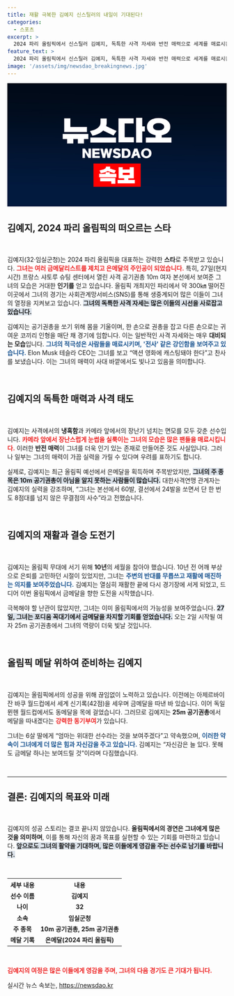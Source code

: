 ```yaml
---
title: 재활 극복한 김예지 신스틸러의 내일이 기대된다!
categories:
  - 스포츠
excerpt: >
  2024 파리 올림픽에서 신스틸러 김예지, 독특한 사격 자세와 반전 매력으로 세계를 매료시킨다! 금메달 목표! 그녀의 놀라운 사격 실력과 끈기를 놓치지 마세요!
feature_text: >
  2024 파리 올림픽에서 신스틸러 김예지, 독특한 사격 자세와 반전 매력으로 세계를 매료시킨다! 금메달 목표! 그녀의 놀라운 사격 실력과 끈기를 놓치지 마세요!
image: '/assets/img/newsdao_breakingnews.jpg'
---
```


<p><img src="/assets/img/newsdao_breakingnews.jpg" alt="implanttips 속보" /></p>

<h2 data-ke-size="size26">김예지, 2024 파리 올림픽의 떠오르는 스타</h2>

<p data-ke-size="size16">&nbsp;</p>

<p>김예지(32·임실군청)는 2024 파리 올림픽을 대표하는 강력한 <b>스타</b>로 주목받고 있습니다. <b><span style="color: #ee2323;">그녀는 여러 금메달리스트를 제치고 은메달의 주인공이 되었습니다.</span></b> 특히, 27일(현지시간) 프랑스 샤토루 슈팅 센터에서 열린 사격 공기권총 10m 여자 본선에서 보여준 그녀의 모습은 거대한 <b>인기를</b> 얻고 있습니다. 올림픽 개최지인 파리에서 약 300㎞ 떨어진 이곳에서 그녀의 경기는 사회관계망서비스(SNS)를 통해 생중계되어 많은 이들이 그녀의 열정을 지켜보고 있습니다. <b><span style="background-color: #21538527;">그녀의 독특한 사격 자세는 많은 이들의 시선을 사로잡고 있습니다.</span></b></p>

<p>김예지는 공기권총을 쏘기 위해 몸을 기울이며, 한 손으로 권총을 잡고 다른 손으로는 귀여운 코끼리 인형을 매단 채 경기에 임합니다. 이는 일반적인 사격 자세와는 매우 <b>대비되는 모습</b>입니다. <b><span style="color: #1a5490;">그녀의 적극성은 사람들을 매료시키며, '전사' 같은 강인함을 보여주고 있습니다.</span></b> Elon Musk 테슬라 CEO는 그녀를 보고 “액션 영화에 캐스팅돼야 한다”고 찬사를 보냈습니다. 이는 그녀의 매력이 사대 바깥에서도 빛나고 있음을 의미합니다. </p>

<p data-ke-size="size16">&nbsp;</p>

<h2 data-ke-size="size26">김예지의 독특한 매력과 사격 태도</h2>

<p data-ke-size="size16">&nbsp;</p>

<p>김예지는 사격에서의 <b>냉혹함</b>과 카메라 앞에서의 장난기 넘치는 면모를 모두 갖춘 선수입니다. <b><span style="color: #ee2323;">카메라 앞에서 장난스럽게 눈썹을 실룩이는 그녀의 모습은 많은 팬들을 매료시킵니다.</span></b> 이러한 <b>반전 매력</b>이 그녀를 더욱 인기 있는 존재로 만들어준 것도 사실입니다. 그러나 일부는 그녀의 매력이 가끔 실력을 가릴 수 있다며 우려를 표하기도 합니다.</p>

<p>실제로, 김예지는 최근 올림픽 예선에서 은메달을 획득하며 주목받았지만, <b><span style="background-color: #21538527;">그녀의 주 종목은 10m 공기권총이 아님을 알지 못하는 사람들이 많습니다.</span></b> 대한사격연맹 관계자는 김예지의 실력을 강조하며, “그녀는 본선에서 60발, 결선에서 24발을 쏘면서 단 한 번도 8점대를 넘지 않은 무결점의 사수”라고 전했습니다. </p>

<p data-ke-size="size16">&nbsp;</p>

<h2 data-ke-size="size26">김예지의 재활과 결승 도전기</h2>

<p data-ke-size="size16">&nbsp;</p>

<p>김예지는 올림픽 무대에 서기 위해 <b>10년</b>의 세월을 참아야 했습니다. 10년 전 어깨 부상으로 은퇴를 고민하던 시절이 있었지만, 그녀는 <b><span style="color: #1a5490;">주변의 반대를 무릅쓰고 재활에 매진하는 의지를 보여주었습니다.</span></b> 김예지는 열심히 재활한 끝에 다시 경기장에 서게 되었고, 드디어 이번 올림픽에서 금메달을 향한 도전을 시작했습니다. </p>

<p>극복해야 할 난관이 많았지만, 그녀는 이미 올림픽에서의 가능성을 보여주었습니다. <b><span style="background-color: #21538527;">27일, 그녀는 포디움 꼭대기에서 금메달을 차지할 기회를 얻었습니다.</span></b> 오는 2일 시작될 여자 25m 공기권총에서 그녀의 역량이 더욱 빛날 것입니다.</p>

<p data-ke-size="size16">&nbsp;</p>

<h2 data-ke-size="size26">올림픽 메달 위하여 준비하는 김예지</h2>

<p data-ke-size="size16">&nbsp;</p>

<p>김예지는 올림픽에서의 성공을 위해 끊임없이 노력하고 있습니다. 이전에는 아제르바이잔 바쿠 월드컵에서 세계 신기록(42점)을 세우며 금메달을 따낸 바 있습니다. 이어 독일 뮌헨 월드컵에서도 동메달을 목에 걸었습니다. 그러므로 김예지는 <b>25m 공기권총</b>에서 메달을 따내겠다는 <b><span style="color: #ee2323;">강력한 동기부여</span></b>가 있습니다.</p>

<p>그녀는 6살 딸에게 “엄마는 위대한 선수라는 것을 보여주겠다”고 약속했으며, <b><span style="color: #1a5490;">이러한 약속이 그녀에게 더 많은 힘과 자신감을 주고 있습니다.</span></b> 김예지는 “자신감은 늘 있다. 못해도 금메달 하나는 보여드릴 것”이라며 다짐했습니다. </p>

<p data-ke-size="size16">&nbsp;</p>

<hr />

<h2 data-ke-size="size26">결론: 김예지의 목표와 미래</h2>

<p data-ke-size="size16">&nbsp;</p>

<p>김예지의 성공 스토리는 결코 끝나지 않았습니다. <b>올림픽에서의 경연은 그녀에게 많은 것을 의미하며</b>, 이를 통해 자신의 꿈과 목표를 실현할 수 있는 기회를 마련하고 있습니다. <b><span style="background-color: #21538527;">앞으로도 그녀의 활약을 기대하며, 많은 이들에게 영감을 주는 선수로 남기를 바랍니다.</span></b> </p>

<p data-ke-size="size16">&nbsp;</p>

<table style="width: 100%; border-collapse: collapse;">
  <tr>
    <th style="text-align: center; height: 17px;">세부 내용</th>
    <th style="text-align: center; height: 17px;">내용</th>
  </tr>
  <tr>
    <td style="text-align: center; height: 17px;"><b>선수 이름</b></td>
    <td style="text-align: center; height: 17px;"><b>김예지</b></td>
  </tr>
  <tr>
    <td style="text-align: center; height: 17px;"><b>나이</b></td>
    <td style="text-align: center; height: 17px;"><b>32</b></td>
  </tr>
  <tr>
    <td style="text-align: center; height: 17px;"><b>소속</b></td>
    <td style="text-align: center; height: 17px;"><b>임실군청</b></td>
  </tr>
  <tr>
    <td style="text-align: center; height: 17px;"><b>주 종목</b></td>
    <td style="text-align: center; height: 17px;"><b>10m 공기권총, 25m 공기권총</b></td>
  </tr>
  <tr>
    <td style="text-align: center; height: 17px;"><b>메달 기록</b></td>
    <td style="text-align: center; height: 17px;"><b>은메달(2024 파리 올림픽)</b></td>
  </tr>
</table>

<p data-ke-size="size16">&nbsp;</p>

<p><b><span style="color: #ee2323;">김예지의 여정은 많은 이들에게 영감을 주며, 그녀의 다음 경기도 큰 기대가 됩니다.</span></b></p>
실시간 뉴스 속보는, <a href="https://newsdao.kr" rel="dofollow">https://newsdao.kr</a>


